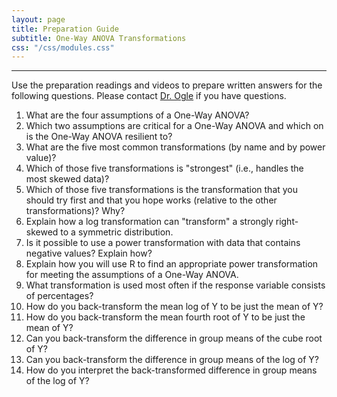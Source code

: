 ```yaml
---
layout: page
title: Preparation Guide
subtitle: One-Way ANOVA Transformations
css: "/css/modules.css"
---
```


----

<div class="alert alert-warning">
Use the preparation readings and videos to prepare written answers for the following questions. Please contact <a href="mailto:dogle@northland.edu">Dr. Ogle</a> if you have questions.
</div>

1. What are the four assumptions of a One-Way ANOVA?
1. Which two assumptions are critical for a One-Way ANOVA and which on is the One-Way ANOVA resilient to?
1. What are the five most common transformations (by name and by power value)?
1. Which of those five transformations is "strongest" (i.e., handles the most skewed data)?
1. Which of those five transformations is the transformation that you should try first and that you hope works (relative to the other transformations)? Why?
1. Explain how a log transformation can "transform" a strongly right-skewed to a symmetric distribution.
1. Is it possible to use a power transformation with data that contains negative values? Explain how?
1. Explain how you will use R to find an appropriate power transformation for meeting the assumptions of a One-Way ANOVA.
1. What transformation is used most often if the response variable consists of percentages?
1. How do you back-transform the mean log of Y to be just the mean of Y?
1. How do you back-transform the mean fourth root of Y to be just the mean of Y?
1. Can you back-transform the difference in group means of the cube root of Y?
1. Can you back-transform the difference in group means of the log of Y?
1. How do you interpret the back-transformed difference in group means of the log of Y?

